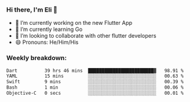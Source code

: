 ### Hi there, I'm Eli 👋
- 🔭 I’m currently working on the new Flutter App
- 🌱 I’m currently learning Go
- 🦄 I’m looking to collaborate with other flutter developers
- 😄 Pronouns: He/Him/His

### Weekly breakdown:
<!--START_SECTION:waka-->

```txt
Dart          39 hrs 46 mins  ████████████████████████▓   98.91 %
YAML          15 mins         ░░░░░░░░░░░░░░░░░░░░░░░░░   00.63 %
Swift         9 mins          ░░░░░░░░░░░░░░░░░░░░░░░░░   00.39 %
Bash          1 min           ░░░░░░░░░░░░░░░░░░░░░░░░░   00.06 %
Objective-C   0 secs          ░░░░░░░░░░░░░░░░░░░░░░░░░   00.01 %
```

<!--END_SECTION:waka-->
